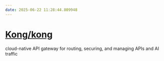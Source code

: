 ```yaml
---
date: 2025-06-22 11:28:44.809948
---
```


# [Kong/kong](https://github.com/Kong/kong)

cloud-native API gateway for routing, securing, and managing APIs and AI traffic